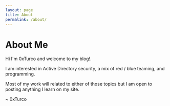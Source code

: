 ```yaml
---
layout: page
title: About
permalink: /about/
---
```

# About Me
Hi I'm 0xTurco and welcome to my blog!.

I am interested in Active Directory security, a mix of red / blue teaming, and programming.

Most of my work will related to either of those topics but I am open to posting anything I learn on my site.

~ 0xTurco
